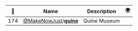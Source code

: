 |:star2: | Name | Description | 🌍|
|---|---|---|---|
|174|[@MakeNowJust](https://github.com/MakeNowJust)/[**quine**](https://github.com/MakeNowJust/quine)|Quine Museum||

